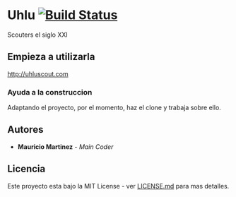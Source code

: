 # Uhlu [![Build Status](https://travis-ci.org/NTHINGs/Uhlu.svg?branch=master)](https://travis-ci.org/NTHINGs/Uhlu)

Scouters el siglo XXI

## Empieza a utilizarla

http://uhluscout.com

### Ayuda a la construccion

Adaptando el proyecto, por el momento, haz el clone y trabaja sobre ello.

## Autores

* **Mauricio Martinez** - *Main Coder*

## Licencia

Este proyecto esta bajo la MIT License - ver [LICENSE.md](LICENSE.md) para mas detalles.
